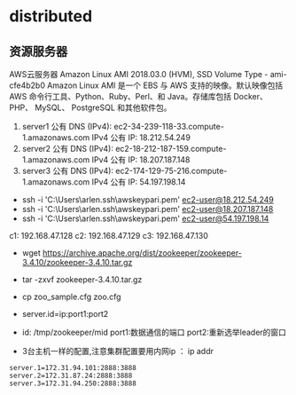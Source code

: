 # distributed
## 资源服务器
AWS云服务器 
Amazon Linux AMI 2018.03.0 (HVM), SSD Volume Type - ami-cfe4b2b0 
Amazon Linux AMI 是一个 EBS 与 AWS 支持的映像。默认映像包括 AWS 命令行工具、Python、Ruby、Perl、和 Java。存储库包括 Docker、 PHP、 MySQL、 PostgreSQL 和其他软件包。 

1. server1  公有 DNS (IPv4):  ec2-34-239-118-33.compute-1.amazonaws.com    IPv4 公有 IP: 18.212.54.249
2. server2  公有 DNS (IPv4):  ec2-18-212-187-159.compute-1.amazonaws.com   IPv4 公有 IP: 18.207.187.148
3. server3  公有 DNS (IPv4):  ec2-174-129-75-216.compute-1.amazonaws.com   IPv4 公有 IP: 54.197.198.14

* ssh -i 'C:\Users\arlen\.ssh\awskeypari.pem' ec2-user@18.212.54.249
* ssh -i 'C:\Users\arlen\.ssh\awskeypari.pem' ec2-user@18.207.187.148
* ssh -i 'C:\Users\arlen\.ssh\awskeypari.pem' ec2-user@54.197.198.14

c1: 192.168.47.128
c2: 192.168.47.129
c3: 192.168.47.130



* wget https://archive.apache.org/dist/zookeeper/zookeeper-3.4.10/zookeeper-3.4.10.tar.gz
* tar -zxvf zookeeper-3.4.10.tar.gz
* cp zoo_sample.cfg zoo.cfg

* server.id=ip:port1:port2 
* id: /tmp/zookeeper/mid  port1:数据通信的端口 port2:重新选举leader的窗口
* 3台主机一样的配置,注意集群配置要用内网ip    ： ip addr
```
server.1=172.31.94.101:2888:3888
server.2=172.31.87.24:2888:3888
server.3=172.31.94.250:2888:3888
```


